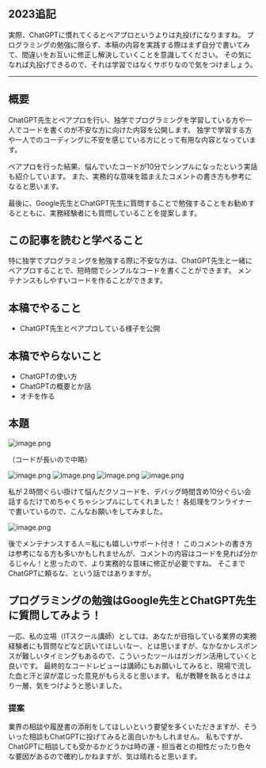 ## 2023追記
実際、ChatGPTに慣れてくるとペアプロというよりは丸投げになりますね。
プログラミングの勉強に限らず、本稿の内容を実践する際はまず自分で書いてみて、間違いをお互いに修正し解決していくことを意識してください。
その気になれば丸投げできるので、それは学習ではなくサボりなので気をつけましょう。

---

## 概要
ChatGPT先生とペアプロを行い、独学でプログラミングを学習している方や一人でコードを書くのが不安な方に向けた内容を公開します。
独学で学習する方や一人でのコーディングに不安を感じている方にとって有用な内容となっています。

ペアプロを行った結果、悩んでいたコードが10分でシンプルになったという実話も紹介しています。
また、実務的な意味を踏まえたコメントの書き方も参考になると思います。

最後に、Google先生とChatGPT先生に質問することで勉強することをお勧めするとともに、実務経験者にも質問していることを提案します。

## この記事を読むと学べること
特に独学でプログラミングを勉強する際に不安な方は、ChatGPT先生と一緒にペアプロすることで、短時間でシンプルなコードを書くことができます。
メンテナンスもしやすいコードを作ることができます。

## 本稿でやること
- ChatGPT先生とペアプロしている様子を公開

## 本稿でやらないこと
- ChatGPTの使い方
- ChatGPTの概要とか話
- オチを作る

## 本題
![image.png](https://qiita-image-store.s3.ap-northeast-1.amazonaws.com/0/122800/0b57e763-897c-5dc1-6d48-10d0824e7cc1.png)

（コードが長いので中略）

![image.png](https://qiita-image-store.s3.ap-northeast-1.amazonaws.com/0/122800/98176058-4c4b-3fa9-9bc8-521da4793ad1.png)
![image.png](https://qiita-image-store.s3.ap-northeast-1.amazonaws.com/0/122800/5fd47014-3839-5999-268b-4bf52434b599.png)
![image.png](https://qiita-image-store.s3.ap-northeast-1.amazonaws.com/0/122800/e771ad15-682b-f8cd-f67b-d11ee06bb196.png)
![image.png](https://qiita-image-store.s3.ap-northeast-1.amazonaws.com/0/122800/7645a594-96b8-b96b-c12c-94118caa529c.png)

私が２時間ぐらい掛けて悩んだクソコードを、デバッグ時間含め10分ぐらい会話するだけでめちゃくちゃシンプルにしてくれました！
各処理をワンライナーで書いているので、こんなお願いをしてみました。

![image.png](https://qiita-image-store.s3.ap-northeast-1.amazonaws.com/0/122800/3df985ac-08bd-2981-62bf-723b2b0cbc78.png)

後でメンテナンスする人＝私にも嬉しいサポート付き！
このコメントの書き方は参考になる方も多いかもしれませんが、コメントの内容はコードを見れば分かるじゃん！と思ったので、より実務的な意味に修正が必要ですね。
そこまでChatGPTに頼るな、という話ではありますが。

## プログラミングの勉強はGoogle先生とChatGPT先生に質問してみよう！
一応、私の立場（ITスクール講師）としては、あなたが目指している業界の実務経験者にも質問などなど訊いてほしいなー、とは思いますが、なかなかレスポンスが難しいタイミングもあるので、こういったツールはガンガン活用していくと良いです。
最終的なコードレビューは講師にもお願いしてみると、現場で流した血と汗と涙が混じった意見がもらえると思います。
私が教鞭を執るときはより一層、気をつけようと思いました。

### 提案
業界の相談や履歴書の添削をしてほしいという要望を多くいただきますが、そういった相談もChatGPTに投げてみると面白いかもしれません。
私もですが、ChatGPTに相談しても受かるかどうかは時の運・担当者との相性だったり色々な要因があるので確約しかねますが、気は晴れると思います。
